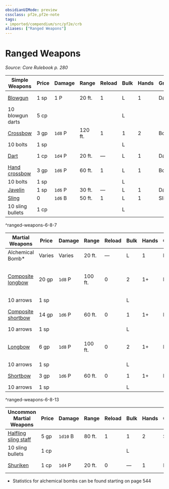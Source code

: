 ```yaml
---
obsidianUIMode: preview
cssclass: pf2e,pf2e-note
tags:
- imported/compendium/src/pf2e/crb
aliases: ["Ranged Weapons"]
---
```

# Ranged Weapons  
*Source: Core Rulebook p. 280*  

| Simple Weapons | Price | Damage | Range | Reload | Bulk | Hands | Group | Weapon Traits |
|----------------|-------|--------|-------|--------|------|-------|-------|---------------|
| [Blowgun](../../compendium/equipment/items/blowgun.md) | 1 sp | 1 P | 20 ft. | 1 | L | 1 | Dart | [Agile](agile.md), [nonlethal](nonlethal.md) |
| 10 blowgun darts | 5 cp |  |  |  | L |  |  |  |
| [Crossbow](../../compendium/equipment/items/crossbow.md) | 3 gp | `1d8` P | 120 ft. | 1 | 1 | 2 | Bow | — |
| 10 bolts | 1 sp |  |  |  | L |  |  |  |
| [Dart](../../compendium/equipment/items/dart.md) | 1 cp | `1d4` P | 20 ft. | — | L | 1 | Dart | [Agile](agile.md), [thrown](thrown.md) |
| [Hand crossbow](../../compendium/equipment/items/hand-crossbow.md) | 3 gp | `1d6` P | 60 ft. | 1 | L | 1 | Bow | — |
| 10 bolts | 1 sp |  |  |  | L |  |  |  |
| [Javelin](../../compendium/equipment/items/javelin.md) | 1 sp | `1d6` P | 30 ft. | — | L | 1 | Dart | [Thrown](thrown.md) |
| [Sling](../../compendium/equipment/items/sling.md) | 0 | `1d6` B | 50 ft. | 1 | L | 1 | Sling | [Propulsive](propulsive.md) |
| 10 sling bullets | 1 cp |  |  |  | L |  |  |  |
^ranged-weapons-6-8-7

| Martial Weapons | Price | Damage | Range | Reload | Bulk | Hands | Group | Weapon Traits |
|-----------------|-------|--------|-------|--------|------|-------|-------|---------------|
| Alchemical Bomb* | Varies | Varies | 20 ft. | — | L | 1 | Bomb | Varies |
| [Composite longbow](../../compendium/equipment/items/composite-longbow.md) | 20 gp | `1d8` P | 100 ft. | 0 | 2 | 1+ | Bow | [Deadly](deadly.md) d10, [propulsive](propulsive.md), [volley](volley.md) 30 ft. |
| 10 arrows | 1 sp |  |  |  | L |  |  |  |
| [Composite shortbow](../../compendium/equipment/items/composite-shortbow.md) | 14 gp | `1d6` P | 60 ft. | 0 | 1 | 1+ | Bow | [Deadly](deadly.md) d10, [propulsive](propulsive.md) |
| 10 arrows | 1 sp |  |  |  | L |  |  |  |
| [Longbow](../../compendium/equipment/items/longbow.md) | 6 gp | `1d8` P | 100 ft. | 0 | 2 | 1+ | Bow | [Deadly](deadly.md) d10, [volley](volley.md) 30 ft. |
| 10 arrows | 1 sp |  |  |  | L |  |  |  |
| [Shortbow](../../compendium/equipment/items/shortbow.md) | 3 gp | `1d6` P | 60 ft. | 0 | 1 | 1+ | Bow | [Deadly](deadly.md) d10 |
| 10 arrows | 1 sp |  |  |  | L |  |  |  |
^ranged-weapons-6-8-13

| Uncommon Martial Weapons | Price | Damage | Range | Reload | Bulk | Hands | Group | Weapon Traits |
|--------------------------|-------|--------|-------|--------|------|-------|-------|---------------|
| [Halfling sling staff](../../compendium/equipment/items/halfling-sling-staff.md) | 5 gp | `1d10` B | 80 ft. | 1 | 1 | 2 | Sling | [Halfling](halfling.md), [propulsive](propulsive.md) |
| 10 sling bullets | 1 cp |  |  |  | L |  |  |  |
| [Shuriken](../../compendium/equipment/items/shuriken.md) | 1 cp | `1d4` P | 20 ft. | 0 | — | 1 | Dart | [Agile](agile.md), [monk](rules/traits/monk.md),[thrown](thrown.md) |

* Statistics for alchemical bombs can be found starting on page 544